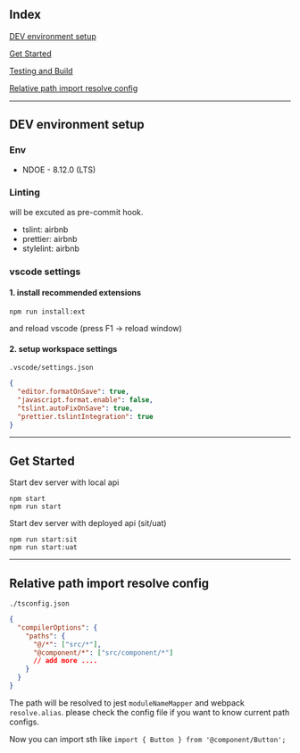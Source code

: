 ## Index

[DEV environment setup](#dev-environment-setup)

[Get Started](#get-started)

[Testing and Build](#testing-and-build)

[Relative path import resolve config](#relative-path-import-resolve-config)

---

## DEV environment setup

### Env

- NDOE - 8.12.0 (LTS)

### Linting

will be excuted as pre-commit hook.

- tslint: airbnb
- prettier: airbnb
- stylelint: airbnb

### vscode settings

#### 1. install recommended extensions

`npm run install:ext`

and reload vscode (press F1 -> reload window)

#### 2. setup workspace settings

`.vscode/settings.json`

```json
{
  "editor.formatOnSave": true,
  "javascript.format.enable": false,
  "tslint.autoFixOnSave": true,
  "prettier.tslintIntegration": true
}
```

---

## Get Started

Start dev server with local api

```
npm start
npm run start
```

Start dev server with deployed api (sit/uat)

```
npm run start:sit
npm run start:uat
```

---

## Relative path import resolve config

`./tsconfig.json`

```json
{
  "compilerOptions": {
    "paths": {
      "@/*": ["src/*"],
      "@component/*": ["src/component/*"]
      // add more ....
    }
  }
}
```

The path will be resolved to jest `moduleNameMapper` and webpack `resolve.alias`. please check the config file if you want to know current path configs.

Now you can import sth like `import { Button } from '@component/Button';`
